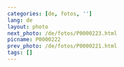 ```yaml
---
categories: [de, fotos, '']
lang: de
layout: photo
next_photo: /de/fotos/P0000223.html
picname: P0000222
prev_photo: /de/fotos/P0000221.html
tags: []
---
```

